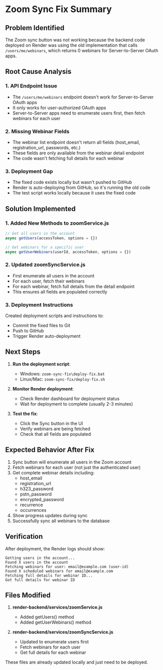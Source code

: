 # Zoom Sync Fix Summary

## Problem Identified
The Zoom sync button was not working because the backend code deployed on Render was using the old implementation that calls `/users/me/webinars`, which returns 0 webinars for Server-to-Server OAuth apps.

## Root Cause Analysis

### 1. API Endpoint Issue
- The `/users/me/webinars` endpoint doesn't work for Server-to-Server OAuth apps
- It only works for user-authorized OAuth apps
- Server-to-Server apps need to enumerate users first, then fetch webinars for each user

### 2. Missing Webinar Fields
- The webinar list endpoint doesn't return all fields (host_email, registration_url, passwords, etc.)
- These fields are only available from the webinar detail endpoint
- The code wasn't fetching full details for each webinar

### 3. Deployment Gap
- The fixed code exists locally but wasn't pushed to GitHub
- Render is auto-deploying from GitHub, so it's running the old code
- The test script works locally because it uses the fixed code

## Solution Implemented

### 1. Added New Methods to zoomService.js
```javascript
// Get all users in the account
async getUsers(accessToken, options = {})

// Get webinars for a specific user
async getUserWebinars(userId, accessToken, options = {})
```

### 2. Updated zoomSyncService.js
- First enumerate all users in the account
- For each user, fetch their webinars
- For each webinar, fetch full details from the detail endpoint
- This ensures all fields are populated correctly

### 3. Deployment Instructions
Created deployment scripts and instructions to:
- Commit the fixed files to Git
- Push to GitHub
- Trigger Render auto-deployment

## Next Steps

1. **Run the deployment script**:
   - Windows: `zoom-sync-fix\deploy-fix.bat`
   - Linux/Mac: `zoom-sync-fix/deploy-fix.sh`

2. **Monitor Render deployment**:
   - Check Render dashboard for deployment status
   - Wait for deployment to complete (usually 2-3 minutes)

3. **Test the fix**:
   - Click the Sync button in the UI
   - Verify webinars are being fetched
   - Check that all fields are populated

## Expected Behavior After Fix

1. Sync button will enumerate all users in the Zoom account
2. Fetch webinars for each user (not just the authenticated user)
3. Get complete webinar details including:
   - host_email
   - registration_url
   - h323_password
   - pstn_password
   - encrypted_password
   - recurrence
   - occurrences
4. Show progress updates during sync
5. Successfully sync all webinars to the database

## Verification

After deployment, the Render logs should show:
```
Getting users in the account...
Found X users in the account
Fetching webinars for user: email@example.com (user-id)
Found X scheduled webinars for email@example.com
Fetching full details for webinar ID...
Got full details for webinar ID
```

## Files Modified

1. **render-backend/services/zoomService.js**
   - Added getUsers() method
   - Added getUserWebinars() method

2. **render-backend/services/zoomSyncService.js**
   - Updated to enumerate users first
   - Fetch webinars for each user
   - Get full details for each webinar

These files are already updated locally and just need to be deployed.
